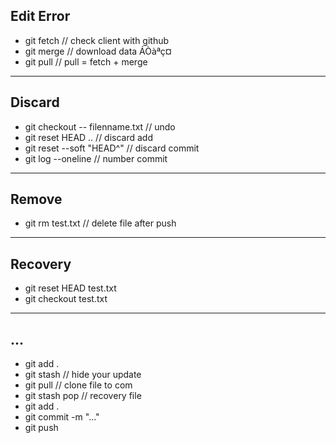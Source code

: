 ## Edit Error
* git fetch // check client with github
* git merge // download data ÁÒàªç¤
* git pull // pull = fetch + merge
___
## Discard
* git checkout -- filenname.txt // undo
* git reset HEAD .. // discard add
* git reset --soft "HEAD^" // discard commit
* git log --oneline // number commit
___
## Remove
* git rm test.txt // delete file after push
___
## Recovery
* git reset HEAD test.txt
* git checkout test.txt
___
## ...
* git add .
* git stash // hide your update
* git pull // clone file to com
* git stash pop // recovery file
* git add .
* git commit -m "..."
* git push

